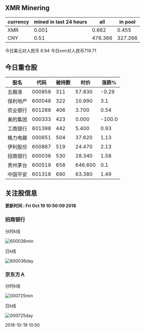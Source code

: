 ## XMR Minering

|currency|mined in last 24 hours|all|in pool|
|---|---|---|---|
|XMR|0.001|0.662|0.455|
|CNY|0.51|476.366|327.266|

今日美元对人民币 6.94	今日xmr对人民币719.71


## 今日重仓股 

|股名|代码|被持数|时价|涨跌%|
|---|---|---|---|---|
|五粮液|000858|311|57.830|-0.29|
|保利地产|600048|322|10.990|3.1|
|农业银行|601288|406|3.700|0.54|
|美的集团|000333|423|0.000|-100.0|
|工商银行|601398|442|5.400|0.93|
|格力电器|000651|504|37.620|1.13|
|伊利股份|600887|519|24.470|2.13|
|招商银行|600036|530|28.340|1.58|
|贵州茅台|600519|658|646.600|0.1|
|中国平安|601318|690|63.380|1.49|

## 关注股信息
**更新时间 : Fri Oct 19 10:50:09 2018**
### 招商银行 
分时k线

![600036min](http://image.sinajs.cn/newchart/min/n/sh600036.gif)

日k线

![600036day](http://image.sinajs.cn/newchart/daily/n/sh600036.gif)

### 京东方Ａ 
分时k线

![000725min](http://image.sinajs.cn/newchart/min/n/sz000725.gif)

日k线

![000725day](http://image.sinajs.cn/newchart/daily/n/sz000725.gif)

2018-10-19 10:50
